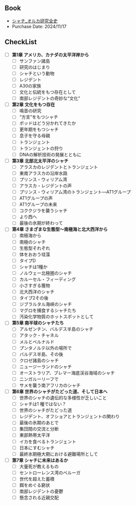 ## Book
- [シャチ_オルカ研究全史](https://www.utp.or.jp/book/b10106915.html)
- Purchase Date: 2024/11/17

## CheckList
- [ ] **第1章 アメリカ、カナダの太平洋岸から**
  - [ ] サンファン諸島
  - [ ] 研究のはじまり
  - [ ] シャチという動物
  - [ ] レジデント
  - [ ] A30の家族
  - [ ] 文化と伝統をもつ存在として
  - [ ] 南部レジデントの奇妙な“文化”

- [ ] **第2章 文化をもつ存在**
  - [ ] 鳴音の研究
  - [ ] “方言”をもつシャチ
  - [ ] ポッドはどう分かれてきたか
  - [ ] 更年期をもつシャチ
  - [ ] 息子を守る母親
  - [ ] トランジェント
  - [ ] トランジェントの狩り
  - [ ] DNAの解析技術の発展とともに

- [ ] **第3章 北部北太平洋のシャチ**
  - [ ] アラスカのレジデントとトランジェント
  - [ ] 東南アラスカの沿岸水路
  - [ ] プリンス・ウィリアム湾
  - [ ] アラスカ・レジデントの声
  - [ ] プリンス・ウィリアム湾のトランジェント―AT1グループ
  - [ ] AT1グループの声
  - [ ] AT1グループの未来
  - [ ] コククジラを襲うシャチ
  - [ ] より西へ
  - [ ] 最後の氷期が終わって

- [ ] **第4章 さまざまな生態型～南極海と北大西洋から**
  - [ ] 南極海から
  - [ ] 南極のシャチ
  - [ ] 生態型それぞれ
  - [ ] 体をおおう珪藻
  - [ ] タイプD
  - [ ] シャチは1種か
  - [ ] ノルウェー北極圏のシャチ
  - [ ] カルーセル・フィーディング
  - [ ] 小さすぎる獲物
  - [ ] 北大西洋のシャチ
  - [ ] タイプ2その後
  - [ ] ジブラルタル海峡のシャチ
  - [ ] マグロを捕食するシャチたち
  - [ ] 汚染化学物質のホットスポットとして

- [ ] **第5章 南半球のシャチたち**
  - [ ] アルゼンチン、バルデス半島のシャチ
  - [ ] アタック・チャネル
  - [ ] メルとベルナルド
  - [ ] プンタノルテ以外の場所で
  - [ ] バルデス半島、その後
  - [ ] クロゼ諸島のシャチ
  - [ ] ニュージーランドのシャチ
  - [ ] オーストラリア、ブレマー海底渓谷海域のシャチ
  - [ ] ニンガルーリーフで
  - [ ] サメを襲う南アフリカのシャチ

- [ ] **第6章 世界のシャチがたどった道、そして日本へ**
  - [ ] 世界のシャチの遺伝的な多様性が乏しいこと
  - [ ] シャチは1 種ではない？
  - [ ] 世界のシャチがたどった道
  - [ ] レジデント、オフショアとトランジェントの関わり
  - [ ] 最後の氷期のあとで
  - [ ] 集団間の交流と分断
  - [ ] 東部熱帯太平洋
  - [ ] イカを食べるトランジェント
  - [ ] 日本にすむシャチ
  - [ ] 最終氷期極大期における避難場所として

- [ ] **第7章 シャチに未来はあるか**
  - [ ] 大量死が教えるもの
  - [ ] セントローレンス湾のベルーガ
  - [ ] 世代を超えた蓄積
  - [ ] 餌をめぐる窮状
  - [ ] 南部レジデントの憂鬱
  - [ ] 懸念される近親交配
